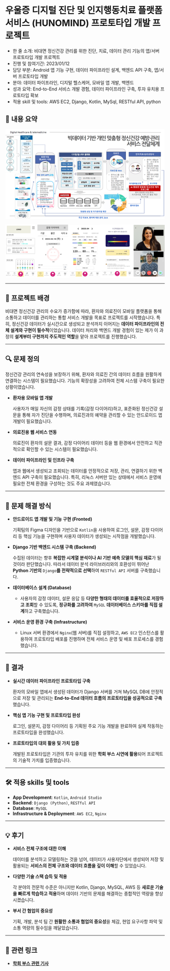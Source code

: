 # 우울증 디지털 진단 및 인지행동치료 플랫폼 서비스 (HUNOMIND) 프로토타입 개발 프로젝트

* 한 줄 소개: 비대면 정신건강 관리를 위한 진단, 치료, 데이터 관리 기능의 앱/서버 프로토타입 개발 프로젝트
* 진행 및 참여기간: 2023/01/12
* 담당 부분: Android 앱 기능 구현, 데이터 파이프라인 설계, 백엔드 API 구축, 앱/서버 프로토타입 개발
* 분야: 데이터 파이프라인, 디지털 헬스케어, 모바일 앱 개발, 백엔드
* 성과 요약: End-to-End 서비스 개발 경험, 데이터 파이프라인 구축, 투자 유치용 프로토타입 확보
* 적용 skill 및 tools: AWS EC2, Django, Kotlin, MySql, RESTful API, python

## 📖 내용 요약

![Untitled](Untitled.png)

![Untitled](Untitled%201.png)

---

## 🧶 프로젝트 배경

비대면 정신건강 관리의 수요가 증가함에 따라, 환자와 의료진이 모바일 플랫폼을 통해 소통하고 데이터를 관리하는 통합 서비스 개발을 목표로 프로젝트를 시작했습니다. 특히, 정신건강 데이터가 실시간으로 생성되고 분석까지 이어지는 **데이터 파이프라인의 전체 설계와 구현이 필수적**이었습니다. 데이터 처리와 백엔드 개발 경험이 있는 제가 이 과정의 **설계부터 구현까지 주도적인 역할**을 맡아 프로젝트를 진행했습니다.

---

## 🔍 문제 정의

정신건강 관리의 연속성을 보장하기 위해, 환자와 의료진 간의 데이터 흐름을 원활하게 연결하는 시스템이 필요했습니다.  기능의 확장성을 고려하여 전체 시스템 구축이 필요한 상황이였습니다.

- **환자용 모바일 앱 개발**
    
    사용자가 매일 자신의 감정 상태를 기록(감정 다이어리)하고, 표준화된 정신건강 설문을 통해 자가 진단을 수행하며, 의료진과의 예약을 관리할 수 있는 안드로이드 앱 개발이 필요했습니다. 
    
- **의료진용 웹 서비스 연동**
    
    의료진이 환자의 설문 결과, 감정 다이어리 데이터 등을 웹 환경에서 안전하고 직관적으로 확인할 수 있는 시스템이 필요했습니다.
    
- **데이터 파이프라인 및 인프라 구축**
    
    앱과 웹에서 생성되고 조회되는 데이터를 안정적으로 저장, 관리, 연결하기 위한 백엔드 API 구축이 필요했습니다. 특히, 리눅스 서버만 있는 상태에서 서비스 운영에 필요한 전체 환경을 구성하는 것도 주요 과제였습니다.
    

---

## 🔧 문제 해결 방식

- **안드로이드 앱 개발 및 기능 구현 (Fronted)**
    
    기획팀의 Figma 디자인을 기반으로 `Kotlin`을 사용하여 로그인, 설문, 감정 다이어리 등 핵심 기능을 구현하며 사용자 데이터가 생성되는 시작점을 개발했습니다.
    
- **Django 기반 백엔드 시스템 구축 (Backend)**
    
    수집된 데이터는 향후 **복잡한 시계열 분석이나 AI 기반 예측 모델의 핵심 재료**가 될 것이라 판단했습니다. 따라서 데이터 분석 라이브러리와의 호환성이 뛰어난 **Python 기반의** `Django`**를 전략적으로 선택**하여 `RESTful API` 서버를 구축했습니다.
    
- **데이터베이스 설계 (Database)**
    - 사용자의 감정 데이터, 설문 응답 등 **다양한 형태의 데이터를 효율적으로 저장하고 조회**할 수 있도록, **정규화를 고려하여** `MySQL` **데이터베이스 스키마를 직접 설계**하고 구축했습니다.
- **서비스 운영 환경 구축 (Infrastructure)**
    - Linux 서버 환경에서 `Nginx`(웹 서버)를 직접 설정하고, `AWS EC2` 인스턴스를 활용하여 프로토타입 배포를 진행하며 전체 서비스 운영 및 배포 프로세스를 경험했습니다.

---

## 📄 결과

- **실시간 데이터 파이프라인 프로토타입 구축**
    
    환자의 모바일 앱에서 생성된 데이터가 Django 서버를 거쳐 MySQL DB에 안정적으로 저장 및 관리되는 **End-to-End 데이터 흐름의 프로토타입을 성공적으로 구축**했습니다.
    
- **핵심 앱 기능 구현 및 프로토타입 완성**
    
    로그인, 설문지, 감정 다이어리 등 기획된 주요 기능 개발을 완료하여 실제 작동하는 프로토타입을 완성했습니다.
    
- **프로토타입의 대외 활용 및 가치 입증**
    
    개발된 프로토타입은 기관의 투자 유치를 위한 **학회 부스 시연에 활용**되어 프로젝트의 기술적 가치를 입증했습니다.
    

---

## 🛠️ 적용 skills 및 tools

- **App Development**: `Kotlin`, `Android Studio`
- **Backend**: `Django (Python)`, `RESTful API`
- **Database**: `MySQL`
- **Infrastructure & Deployment**: `AWS EC2`, `Nginx`

---

## 💡 후기

- **서비스 전체 구조에 대한 이해**
    
    데이터를 분석하고 모델링하는 것을 넘어, 데이터가 사용자단에서 생성되어 저장 및 활용되는 **서비스의 전체 구조와 데이터 흐름을 깊이 이해**할 수 있었습니다.
    
- **다양한 기술 스택 습득 및 적용**
    
    각 분야의 전문적 수준은 아니지만 Kotlin, Django, MySQL, AWS 등 **새로운 기술을 빠르게 학습하고 적용**하며 데이터 기반의 문제를 해결하는 종합적인 역량을 향상시켰습니다.
    
- **부서 간 협업의 중요성**
    
    기획, 개발, 분석 팀 간 **원활한 소통과 협업의 중요성**을 체감, 현업 요구사항 파악 및 소통 역량의 필수임을 깨달았습니다.
    

---

## 🔗 관련 링크
- [**학회 부스 관련 기사**](https://zdnet.co.kr/view/?no=20231002094612)
